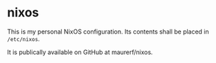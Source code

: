 # nixos
This is my personal NixOS configuration. 
Its contents shall be placed in `/etc/nixos`.

It is publically available on GitHub at maurerf/nixos.
